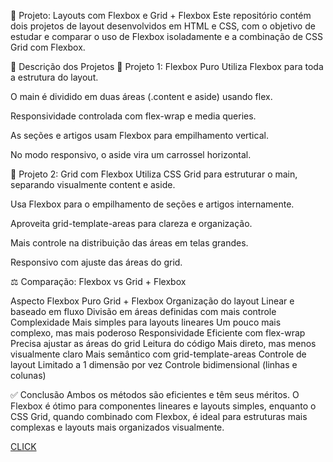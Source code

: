 📁 Projeto: Layouts com Flexbox e Grid + Flexbox
Este repositório contém dois projetos de layout desenvolvidos em HTML e CSS, com o objetivo de estudar e comparar o uso de Flexbox isoladamente e a combinação de CSS Grid com Flexbox.

🧩 Descrição dos Projetos
🔸 Projeto 1: Flexbox Puro
Utiliza Flexbox para toda a estrutura do layout.

O main é dividido em duas áreas (.content e aside) usando flex.

Responsividade controlada com flex-wrap e media queries.

As seções e artigos usam Flexbox para empilhamento vertical.

No modo responsivo, o aside vira um carrossel horizontal.

🔹 Projeto 2: Grid com Flexbox
Utiliza CSS Grid para estruturar o main, separando visualmente content e aside.

Usa Flexbox para o empilhamento de seções e artigos internamente.

Aproveita grid-template-areas para clareza e organização.

Mais controle na distribuição das áreas em telas grandes.

Responsivo com ajuste das áreas do grid.

⚖️ Comparação: Flexbox vs Grid + Flexbox

Aspecto	Flexbox Puro	Grid + Flexbox
Organização do layout	Linear e baseado em fluxo	Divisão em áreas definidas com mais controle
Complexidade	Mais simples para layouts lineares	Um pouco mais complexo, mas mais poderoso
Responsividade	Eficiente com flex-wrap	Precisa ajustar as áreas do grid
Leitura do código	Mais direto, mas menos visualmente claro	Mais semântico com grid-template-areas
Controle de layout	Limitado a 1 dimensão por vez	Controle bidimensional (linhas e colunas)

✅ Conclusão
Ambos os métodos são eficientes e têm seus méritos.
O Flexbox é ótimo para componentes lineares e layouts simples, enquanto o CSS Grid, quando combinado com Flexbox, é ideal para estruturas mais complexas e layouts mais organizados visualmente.

<a href="https://google.com" target="_blank">CLICK</a>
